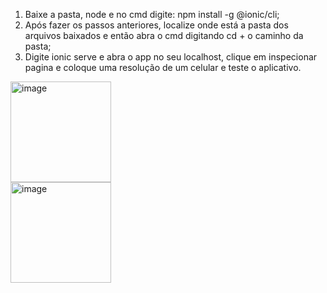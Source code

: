 1. Baixe a pasta, node e no cmd digite: npm install -g @ionic/cli;
2. Após fazer os passos anteriores, localize onde está a pasta dos arquivos baixados e então abra o cmd digitando cd + o caminho da pasta;
3. Digite ionic serve e abra o app no seu localhost, clique em inspecionar pagina e coloque uma resolução de um celular e teste o aplicativo.

<img width="161" alt="image" src="https://github.com/felipesphair/GAS-OR-ALCOHOL-APP/assets/107360437/8ad124a2-c65d-4bd6-8e40-b8ffe96df7ea">
<br>
<img width="161" alt="image" src="https://github.com/felipesphair/GAS-OR-ALCOHOL-APP/assets/107360437/66dd3336-8284-40dc-a943-f4f7630f8047">

